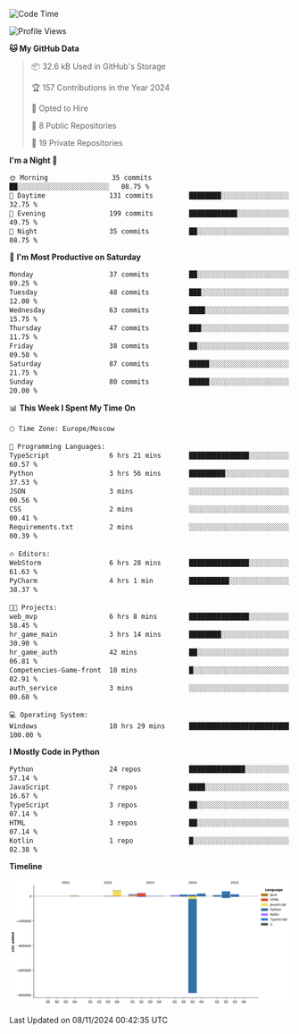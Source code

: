 <!--START_SECTION:waka-->
![Code Time](http://img.shields.io/badge/Code%20Time-550%20hrs%2044%20mins-blue)

![Profile Views](http://img.shields.io/badge/Profile%20Views-15-blue)

**🐱 My GitHub Data** 

> 📦 32.6 kB Used in GitHub's Storage 
 > 
> 🏆 157 Contributions in the Year 2024
 > 
> 💼 Opted to Hire
 > 
> 📜 8 Public Repositories 
 > 
> 🔑 19 Private Repositories 
 > 
**I'm a Night 🦉** 

```text
🌞 Morning                35 commits          ██░░░░░░░░░░░░░░░░░░░░░░░   08.75 % 
🌆 Daytime                131 commits         ████████░░░░░░░░░░░░░░░░░   32.75 % 
🌃 Evening                199 commits         ████████████░░░░░░░░░░░░░   49.75 % 
🌙 Night                  35 commits          ██░░░░░░░░░░░░░░░░░░░░░░░   08.75 % 
```
📅 **I'm Most Productive on Saturday** 

```text
Monday                   37 commits          ██░░░░░░░░░░░░░░░░░░░░░░░   09.25 % 
Tuesday                  48 commits          ███░░░░░░░░░░░░░░░░░░░░░░   12.00 % 
Wednesday                63 commits          ████░░░░░░░░░░░░░░░░░░░░░   15.75 % 
Thursday                 47 commits          ███░░░░░░░░░░░░░░░░░░░░░░   11.75 % 
Friday                   38 commits          ██░░░░░░░░░░░░░░░░░░░░░░░   09.50 % 
Saturday                 87 commits          █████░░░░░░░░░░░░░░░░░░░░   21.75 % 
Sunday                   80 commits          █████░░░░░░░░░░░░░░░░░░░░   20.00 % 
```


📊 **This Week I Spent My Time On** 

```text
🕑︎ Time Zone: Europe/Moscow

💬 Programming Languages: 
TypeScript               6 hrs 21 mins       ███████████████░░░░░░░░░░   60.57 % 
Python                   3 hrs 56 mins       █████████░░░░░░░░░░░░░░░░   37.53 % 
JSON                     3 mins              ░░░░░░░░░░░░░░░░░░░░░░░░░   00.56 % 
CSS                      2 mins              ░░░░░░░░░░░░░░░░░░░░░░░░░   00.41 % 
Requirements.txt         2 mins              ░░░░░░░░░░░░░░░░░░░░░░░░░   00.39 % 

🔥 Editors: 
WebStorm                 6 hrs 28 mins       ███████████████░░░░░░░░░░   61.63 % 
PyCharm                  4 hrs 1 min         ██████████░░░░░░░░░░░░░░░   38.37 % 

🐱‍💻 Projects: 
web_mvp                  6 hrs 8 mins        ███████████████░░░░░░░░░░   58.45 % 
hr_game_main             3 hrs 14 mins       ████████░░░░░░░░░░░░░░░░░   30.90 % 
hr_game_auth             42 mins             ██░░░░░░░░░░░░░░░░░░░░░░░   06.81 % 
Competencies-Game-front  18 mins             █░░░░░░░░░░░░░░░░░░░░░░░░   02.91 % 
auth_service             3 mins              ░░░░░░░░░░░░░░░░░░░░░░░░░   00.60 % 

💻 Operating System: 
Windows                  10 hrs 29 mins      █████████████████████████   100.00 % 
```

**I Mostly Code in Python** 

```text
Python                   24 repos            ██████████████░░░░░░░░░░░   57.14 % 
JavaScript               7 repos             ████░░░░░░░░░░░░░░░░░░░░░   16.67 % 
TypeScript               3 repos             ██░░░░░░░░░░░░░░░░░░░░░░░   07.14 % 
HTML                     3 repos             ██░░░░░░░░░░░░░░░░░░░░░░░   07.14 % 
Kotlin                   1 repo              █░░░░░░░░░░░░░░░░░░░░░░░░   02.38 % 
```



**Timeline**

![Lines of Code chart](https://raw.githubusercontent.com/adlemx/adlemx/main/assets/bar_graph.png)


 Last Updated on 08/11/2024 00:42:35 UTC
<!--END_SECTION:waka-->

